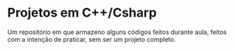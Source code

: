 # Projetos em C++/Csharp
Um repositório em que armazeno alguns códigos feitos durante aula, feitos com a intenção de praticar, sem ser um projeto completo.
